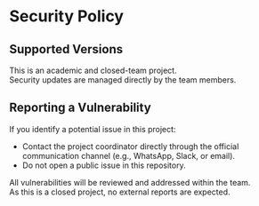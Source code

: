 # Security Policy

## Supported Versions
This is an academic and closed-team project.  
Security updates are managed directly by the team members.

## Reporting a Vulnerability
If you identify a potential issue in this project:
- Contact the project coordinator directly through the official communication channel (e.g., WhatsApp, Slack, or email).
- Do not open a public issue in this repository.

All vulnerabilities will be reviewed and addressed within the team.  
As this is a closed project, no external reports are expected.
